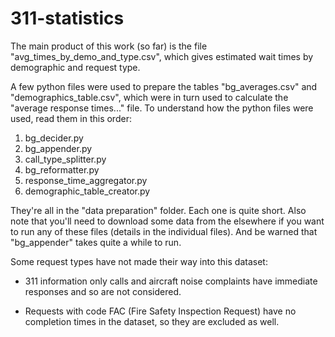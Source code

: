 # 311-statistics
The main product of this work (so far) is the file "avg_times_by_demo_and_type.csv", which gives estimated wait times by demographic and request type. 


A few python files were used to prepare the tables "bg_averages.csv" and "demographics_table.csv", which were in turn used to calculate the "average response times..." file. To understand how the python files were used, read them in this order:
1. bg_decider.py
2. bg_appender.py
3. call_type_splitter.py
4. bg_reformatter.py
5. response_time_aggregator.py
6. demographic_table_creator.py

They're all in the "data preparation" folder. Each one is quite short. Also note that you'll need to download some data from the elsewhere if you want to run any of these files (details in the individual files). And be warned that "bg_appender" takes quite a while to run. 

Some request types have not made their way into this dataset:

- 311 information only calls and aircraft noise complaints have immediate responses and so are not considered.

- Requests with code FAC (Fire Safety Inspection Request) have no completion times in the dataset, so they are excluded as well.